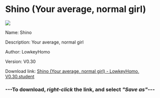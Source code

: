 # Shino (Your average, normal girl)

<img src = "https://raw.githubusercontent.com/Arbiter1223/Daigaku-Gurashi-Custom-Students/master/Students/Files/Shino%20(Your%20average%2C%20normal%20girl).png">

Name: Shino

Description: Your average, normal girl

Author: LowkeyHomo

Version: V0.30

Download link: <a href="https://raw.githubusercontent.com/Arbiter1223/Daigaku-Gurashi-Custom-Students/master/Students/Files/Shino%20(Your%20average%2C%20normal%20girl)%20-%20LowkeyHomo%2C%20V0.30.student">Shino (Your average, normal girl) - LowkeyHomo, V0.30.student</a>

### ---**To download, _right-click_ the link, and select _"Save as"_**---
